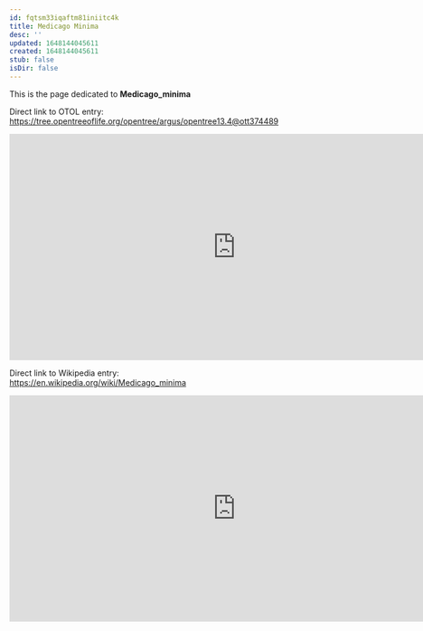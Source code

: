 ```yaml
---
id: fqtsm33iqaftm81iniitc4k
title: Medicago Minima
desc: ''
updated: 1648144045611
created: 1648144045611
stub: false
isDir: false
---
```

This is the page dedicated to **Medicago_minima**


Direct link to OTOL entry: https://tree.opentreeoflife.org/opentree/argus/opentree13.4@ott374489



<html>
    <body>
    <iframe src="https://tree.opentreeoflife.org/opentree/argus/opentree13.4@ott374489"
    width="800" height="400" frameborder="0" allowfullscreen> </iframe>
    </body>
</html>
    


Direct link to Wikipedia entry: https://en.wikipedia.org/wiki/Medicago_minima



<html>
    <body>
    <iframe src="https://en.wikipedia.org/wiki/Medicago_minima"
    width="800" height="400" frameborder="0" allowfullscreen> </iframe>
    </body>
</html>
    
